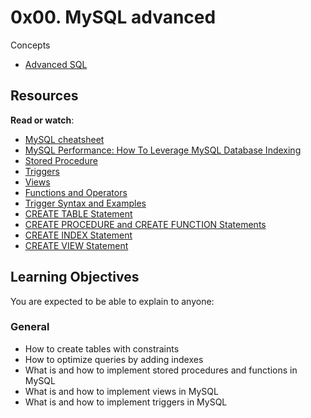 # 0x00. MySQL advanced

Concepts

- [Advanced SQL](https://intranet.alxswe.com/concepts/555)

## Resources

**Read or watch**:

- [MySQL cheatsheet](https://intranet.alxswe.com/rltoken/8w9di_hk19DIMSBEV3EayQ "MySQL cheatsheet")
- [MySQL Performance: How To Leverage MySQL Database Indexing](https://intranet.alxswe.com/rltoken/2GJbZ48zRPA70o2YhTdH7g "MySQL Performance: How To Leverage MySQL Database Indexing")
- [Stored Procedure](https://intranet.alxswe.com/rltoken/K180X2OCzb6gzPngjn-EIg "Stored Procedure")
- [Triggers](https://intranet.alxswe.com/rltoken/cJ1qA4o-rRm4rWIsqYKSZg "Triggers")
- [Views](https://intranet.alxswe.com/rltoken/vHg1z3UAOcWMvOt8xZHeiA "Views")
- [Functions and Operators](https://intranet.alxswe.com/rltoken/g-c1m6iljScpi4LeqxBRqQ "Functions and Operators")
- [Trigger Syntax and Examples](https://intranet.alxswe.com/rltoken/gLVwKjQfRL0Jr_nWqAS7VQ "Trigger Syntax and Examples")
- [CREATE TABLE Statement](https://intranet.alxswe.com/rltoken/X789nJ22H6HVh1uCQPl0lg "CREATE TABLE Statement")
- [CREATE PROCEDURE and CREATE FUNCTION Statements](https://intranet.alxswe.com/rltoken/mfrWMt1KL3NHXblJykMgZg "CREATE PROCEDURE and CREATE FUNCTION Statements")
- [CREATE INDEX Statement](https://intranet.alxswe.com/rltoken/oCu8Rg9WfKyF4BhTt8dZGQ "CREATE INDEX Statement")
- [CREATE VIEW Statement](https://intranet.alxswe.com/rltoken/FEZNlZFKZmD1ISnLINkCwQ "CREATE VIEW Statement")

## Learning Objectives

You are expected to be able to explain to anyone:

### General

- How to create tables with constraints
- How to optimize queries by adding indexes
- What is and how to implement stored procedures and functions in MySQL
- What is and how to implement views in MySQL
- What is and how to implement triggers in MySQL
